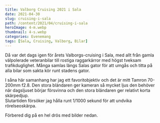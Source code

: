 ```yaml
---
title: Valborg Cruising 2021 i Sala
date: 2021-04-30
slug: cruising-i-sala
path: /content/2021/04/cruising-i-sala
heroImage: 4-m.webp
thumbnail: 4-s.webp
categories: Evenemang
tags: [Sala, Cruising, Valborg, Bilar]
---
```


<p class="intro">
  Då var det dags igen för årets Valborgs-cruising i Sala, med allt från gamla
  välpolerade veteranbilar till rostiga raggarkärror med högst tveksam
  trafikduglighet.  
  Många samlas längs Salas gator för att umgås och titta på alla bilar som sakta
  kör runt stadens gator.
</p>

I såna här samanhang har jag ett favoritobjektiv och det är mitt Tamron 70-200mm f2.8. Den stora bländaren ger kameran
så mycket ljus den behöver när dagsljuset börjar försvinna och den stora bländaren ger relativt korta skärpedjup.  
Slutartiden försöker jag hålla runt 1/1000 sekund för att undvika rörelseoskärpa.

Förbered dig på en hel drös med bilder nedan.

